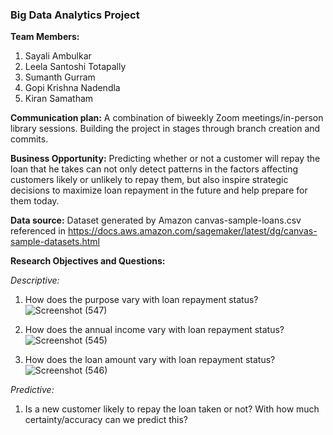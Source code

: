 <h3>Big Data Analytics Project</h3>

<b>Team Members:</b>
1. Sayali Ambulkar
2. Leela Santoshi Totapally
3. Sumanth Gurram
4. Gopi Krishna Nadendla
5. Kiran Samatham

<b>Communication plan:</b>
A combination of biweekly Zoom meetings/in-person library sessions.
Building the project in stages through branch creation and commits.

<b>Business Opportunity:</b>
Predicting whether or not a customer will repay the loan that he takes can not only detect patterns in the factors affecting customers likely or unlikely to repay them, but also inspire strategic decisions to maximize loan repayment in the future and help prepare for them today.

<b>Data source:</b> Dataset generated by Amazon canvas-sample-loans.csv referenced in https://docs.aws.amazon.com/sagemaker/latest/dg/canvas-sample-datasets.html

<b>Research Objectives and Questions:</b>

<i>Descriptive:</i>
1. How does the purpose vary with loan repayment status?
![Screenshot (547)](https://user-images.githubusercontent.com/52133983/200477749-00556c3d-3a20-41fb-9dbb-af263150a29d.png)

2. How does the annual income vary with loan repayment status?
![Screenshot (545)](https://user-images.githubusercontent.com/52133983/200478171-a9560e88-9a60-4b48-897c-215532e3397d.png)

3. How does the loan amount vary with loan repayment status?
![Screenshot (546)](https://user-images.githubusercontent.com/52133983/200477980-e09a80db-f5ed-4bd1-a81d-35d69c93ad40.png)

<i>Predictive:</i>
1. Is a new customer likely to repay the loan taken or not? With how much certainty/accuracy can we predict this?
